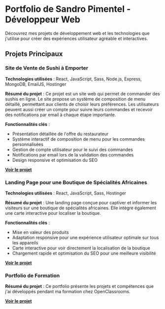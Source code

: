 # Portfolio de Sandro Pimentel - Développeur Web

Découvrez mes projets de développement web et les technologies que j'utilise pour créer des expériences utilisateur agréable et interactives.

## Projets Principaux

### Site de Vente de Sushi à Emporter

**Technologies utilisées** : React, JavaScript, Sass, Node.js, Express, MongoDB, EmailJS, Hostinger

**Résumé du projet** :
Ce projet est un site web qui permet de commander des sushis en ligne. Le site propose un système de composition de menu détaillé, permettant aux clients de choisir leurs préférences. Les utilisateurs peuvent aussi créer un compte pour suivre leurs commandes et recevoir des notifications par email à chaque étape importante.

**Fonctionnalités clés** :
- Présentation détaillée de l'offre du restaurateur
- Système interactif de composition de menu pour les commandes personnalisées
- Gestion de compte utilisateur pour le suivi des commandes
- Notifications par email lors de la validation des commandes
- Design responsive et optimisation du SEO

**[Voir le projet](https://verosushi.fr/)**

### Landing Page pour une Boutique de Spécialités Africaines

**Technologies utilisées** : React, JavaScript, Sass, Hostinger

**Résumé du projet** :
Une landing page conçue pour captiver et informer les visiteurs sur une boutique de spécialités africaines. Elle intègre également une carte interactive pour localiser la boutique.

**Fonctionnalités clés** :
- Mise en valeur des produits
- Adaptation responsive pour une expérience utilisateur optimale sur tous les appareils
- Carte interactive pour voir directement la localisation de la boutique
- Chargement rapide et optimisation du SEO pour une meilleure visibilité

**[Voir le projet](https://afroshopbyrose.fr/)**

### Portfolio de Formation

**Résumé du projet** :
Ce portfolio présente les projets et compétences que j'ai développés pendant ma formation chez OpenClassrooms.

**[Voir le projet](https://sandropimentel.github.io/portfolio-Sandro-Pimentel/)**
